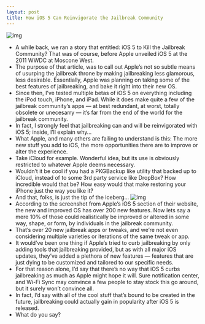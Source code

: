 ```yaml
---
layout: post
title: How iOS 5 Can Reinvigorate the Jailbreak Community
---
```

![img](http://media.idownloadblog.com/wp-content/uploads/2011/10/iOS-5-Reinvigorates-Jailbreaking.png)
* A while back, we ran a story that entitled: iOS 5 to Kill the Jailbreak Community? That was of course, before Apple unveiled iOS 5 at the 2011 WWDC at Moscone West.
* The purpose of that article, was to call out Apple’s not so subtle means of usurping the jailbreak throne by making jailbreaking less glamorous, less desirable. Essentially, Apple was planning on taking some of the best features of jailbreaking, and bake it right into their new OS.
* Since then, I’ve tested multiple betas of iOS 5 on everything including the iPod touch, iPhone, and iPad. While it does make quite a few of the jailbreak community’s apps — at best redundant, at worst, totally obsolete or unecesarry — it’s far from the end of the world for the jailbreak community.
* In fact, I strongly feel that jailbreaking can and will be reinvigorated with iOS 5; inside, I’ll explain why…
* What Apple, and many others are failing to understand is this: The more new stuff you add to iOS, the more opportunities there are to improve or alter the experience.
* Take iCloud for example. Wonderful idea, but its use is obviously restricted to whatever Apple deems necessary.
* Wouldn’t it be cool if you had a PKGBackup like utility that backed up to iCloud, instead of to some 3rd party service like DropBox? How incredible would that be? How easy would that make restoring your iPhone just the way you like it?
* And that, folks, is just the tip of the iceberg…
![img](http://media.idownloadblog.com/wp-content/uploads/2011/10/iOS-5-features-e1317624700903.png)
* According to the screenshot from Apple’s iOS 5 section of their website, the new and improved OS has over 200 new features. Now lets say a mere 10% of those could realistically be improved or altered in some way, shape, or form, by individuals in the jailbreak community.
* That’s over 20 new jailbreak apps or tweaks, and we’re not even considering multiple varieties or iterations of the same tweak or app.
* It would’ve been one thing if Apple’s tried to curb jailbreaking by only adding tools that jailbreaking provided, but as with all major iOS updates, they’ve added a plethora of new features — features that are just dying to be customized and tailored to our specific needs.
* For that reason alone, I’d say that there’s no way that iOS 5 curbs jailbreaking as much as Apple might hope it will. Sure notification center, and Wi-Fi Sync may convince a few people to stay stock this go around, but it surely won’t convince all.
* In fact, I’d say with all of the cool stuff that’s bound to be created in the future, jailbreaking could actually gain in popularity after iOS 5 is released.
* What do you say?

